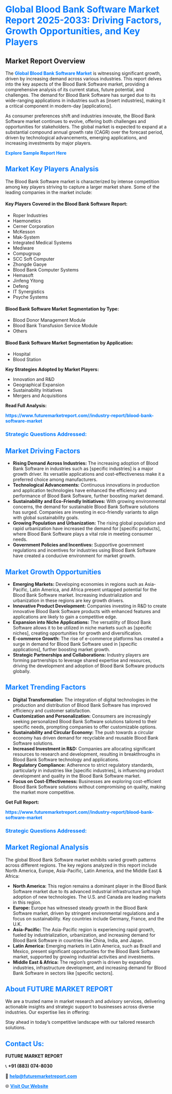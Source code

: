 <h1 style="color: #007BFF;">Global Blood Bank Software Market Report 2025-2033: Driving Factors, Growth Opportunities, and Key Players</h1>

<section id="overview">
<h2>Market Report Overview</h2>
<p>The <a href="https://www.futuremarketreport.com//industry-report/blood-bank-software-market" style="color: #007BFF; text-decoration: none;"><strong>Global Blood Bank Software Market</strong></a> is witnessing significant growth, driven by increasing demand across various industries. This report delves into the key aspects of the Blood Bank Software market, providing a comprehensive analysis of its current status, future potential, and challenges. The demand for Blood Bank Software has surged due to its wide-ranging applications in industries such as [insert industries], making it a critical component in modern-day [applications].</p>
<p>As consumer preferences shift and industries innovate, the Blood Bank Software market continues to evolve, offering both challenges and opportunities for stakeholders. The global market is expected to expand at a substantial compound annual growth rate (CAGR) over the forecast period, driven by technological advancements, emerging applications, and increasing investments by major players.</p>
</section>

<section id="overview">
<p><a href="https://www.futuremarketreport.com//request-sample/reportId=57258" style="color: #007BFF; text-decoration: none;"><strong>Explore Sample Report Here</strong></a></p>
</section>

<section id="key-players">
<h2 style="color: #007BFF;">Market Key Players Analysis</h2>
<p>The Blood Bank Software market is characterized by intense competition among key players striving to capture a larger market share. Some of the leading companies in the market include:</p>
<h4>Key Players Covered in the Blood Bank Software Report:</h4>
<ul><li>Roper Industries</li><li>Haemonetics</li><li>Cerner Corporation</li><li>McKesson</li><li>Mak-System</li><li>Integrated Medical Systems</li><li>Mediware</li><li>Compugroup</li><li>SCC Soft Computer</li><li>Zhongde Gaoye</li><li>Blood Bank Computer Systems</li><li>Hemasoft</li><li>Jinfeng Yitong</li><li>Defeng</li><li>IT Synergistics</li><li>Psyche Systems</li></ul>
<h4>Blood Bank Software Market Segmentation by Type:</h4>
<ul><li>Blood Donor Management Module</li><li>Blood Bank Transfusion Service Module</li><li>Others</li></ul>

<h4>Blood Bank Software Market Segmentation by Application:</h4>
<ul><li>Hospital</li><li>Blood Station</li></ul>
<p><strong>Key Strategies Adopted by Market Players:</strong></p>
<ul>
<li>Innovation and R&D</li>
<li>Geographical Expansion</li>
<li>Sustainability Initiatives</li>
<li>Mergers and Acquisitions</li>
</ul>
</section>

<section>
<p><strong>Read Full Analysis: </strong></p><a href="https://www.futuremarketreport.com//industry-report/blood-bank-software-market" style="color: #007BFF; text-decoration: none;"><strong>https://www.futuremarketreport.com//industry-report/blood-bank-software-market</strong></a>
<h3 style="color: #007BFF;">Strategic Questions Addressed:</h3>
</section>

<section id="driving-factors">
<h2 style="color: #007BFF;">Market Driving Factors</h2>
<ul>
<li><strong>Rising Demand Across Industries:</strong> The increasing adoption of Blood Bank Software in industries such as [specific industries] is a major growth driver. Its versatile applications and cost-effectiveness make it a preferred choice among manufacturers.</li>
<li><strong>Technological Advancements:</strong> Continuous innovations in production and application technologies have enhanced the efficiency and performance of Blood Bank Software, further boosting market demand.</li>
<li><strong>Sustainability and Eco-Friendly Initiatives:</strong> With growing environmental concerns, the demand for sustainable Blood Bank Software solutions has surged. Companies are investing in eco-friendly variants to align with global sustainability goals.</li>
<li><strong>Growing Population and Urbanization:</strong> The rising global population and rapid urbanization have increased the demand for [specific products], where Blood Bank Software plays a vital role in meeting consumer needs.</li>
<li><strong>Government Policies and Incentives:</strong> Supportive government regulations and incentives for industries using Blood Bank Software have created a conducive environment for market growth.</li>
</ul>
</section>

<section id="growth-opportunities">
<h2 style="color: #007BFF;">Market Growth Opportunities</h2>
<ul>
<li><strong>Emerging Markets:</strong> Developing economies in regions such as Asia-Pacific, Latin America, and Africa present untapped potential for the Blood Bank Software market. Increasing industrialization and urbanization in these regions are key growth drivers.</li>
<li><strong>Innovative Product Development:</strong> Companies investing in R&D to create innovative Blood Bank Software products with enhanced features and applications are likely to gain a competitive edge.</li>
<li><strong>Expansion into Niche Applications:</strong> The versatility of Blood Bank Software allows it to be utilized in niche markets such as [specific niches], creating opportunities for growth and diversification.</li>
<li><strong>E-commerce Growth:</strong> The rise of e-commerce platforms has created a surge in demand for Blood Bank Software used in [specific applications], further boosting market growth.</li>
<li><strong>Strategic Partnerships and Collaborations:</strong> Industry players are forming partnerships to leverage shared expertise and resources, driving the development and adoption of Blood Bank Software products globally.</li>
</ul>
</section>

<section id="trending-factors">
<h2 style="color: #007BFF;">Market Trending Factors</h2>
<ul>
<li><strong>Digital Transformation:</strong> The integration of digital technologies in the production and distribution of Blood Bank Software has improved efficiency and customer satisfaction.</li>
<li><strong>Customization and Personalization:</strong> Consumers are increasingly seeking personalized Blood Bank Software solutions tailored to their specific needs, prompting companies to offer customizable options.</li>
<li><strong>Sustainability and Circular Economy:</strong> The push towards a circular economy has driven demand for recyclable and reusable Blood Bank Software solutions.</li>
<li><strong>Increased Investment in R&D:</strong> Companies are allocating significant resources to research and development, resulting in breakthroughs in Blood Bank Software technology and applications.</li>
<li><strong>Regulatory Compliance:</strong> Adherence to strict regulatory standards, particularly in industries like [specific industries], is influencing product development and quality in the Blood Bank Software market.</li>
<li><strong>Focus on Cost-Effectiveness:</strong> Businesses are exploring cost-efficient Blood Bank Software solutions without compromising on quality, making the market more competitive.</li>
</ul>
</section>

<section>
<p><strong>Get Full Report: </strong></p><a href="https://www.futuremarketreport.com//industry-report/blood-bank-software-market" style="color: #007BFF; text-decoration: none;"><strong>https://www.futuremarketreport.com//industry-report/blood-bank-software-market</strong></a>
<h3 style="color: #007BFF;">Strategic Questions Addressed:</h3>
</section>


<section id="regional-analysis">
<h2 style="color: #007BFF;">Market Regional Analysis</h2>
<p>The global Blood Bank Software market exhibits varied growth patterns across different regions. The key regions analyzed in this report include North America, Europe, Asia-Pacific, Latin America, and the Middle East & Africa:</p>
<ul>
<li><strong>North America:</strong> This region remains a dominant player in the Blood Bank Software market due to its advanced industrial infrastructure and high adoption of new technologies. The U.S. and Canada are leading markets in this region.</li>
<li><strong>Europe:</strong> Europe has witnessed steady growth in the Blood Bank Software market, driven by stringent environmental regulations and a focus on sustainability. Key countries include Germany, France, and the U.K.</li>
<li><strong>Asia-Pacific:</strong> The Asia-Pacific region is experiencing rapid growth, fueled by industrialization, urbanization, and increasing demand for Blood Bank Software in countries like China, India, and Japan.</li>
<li><strong>Latin America:</strong> Emerging markets in Latin America, such as Brazil and Mexico, present significant opportunities for the Blood Bank Software market, supported by growing industrial activities and investments.</li>
<li><strong>Middle East & Africa:</strong> The region’s growth is driven by expanding industries, infrastructure development, and increasing demand for Blood Bank Software in sectors like [specific sectors].</li>
</ul>
</section>

<footer>
<h2 style="color: #007BFF;">About FUTURE MARKET REPORT</h2>
<p>We are a trusted name in market research and advisory services, delivering actionable insights and strategic support to businesses across diverse industries. Our expertise lies in offering:</p>

<p>Stay ahead in today’s competitive landscape with our tailored research solutions.</p>

<h2 style="color: #007BFF;">Contact Us:</h2>
<p><strong>FUTURE MARKET REPORT</strong></p>
<p>📞 <strong>+91 (883) 074-8030</strong></p>
<p>📧 <strong><a href="mailto:help@futuremarketreport.com" style="color: #007BFF;">help@futuremarketreport.com</a></strong></p>
<p>🌐 <strong><a href="https://www.futuremarketreport.com/" style="color: #007BFF;">Visit Our Website</a></strong></p>
</footer>